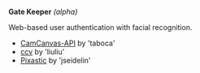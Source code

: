 ﻿**Gate Keeper** _(alpha)_

Web-based user authentication with facial recognition.


- [CamCanvas-API](https://github.com/taboca/CamCanvas-API-/ "CamCanvas-API") by 'taboca'
- [ccv](https://github.com/liuliu/ccv/ "ccv") by 'liuliu'
- [Pixastic](https://github.com/jseidelin/pixastic "Pixastic") by 'jseidelin'